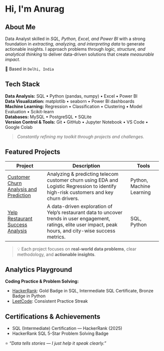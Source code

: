 # Hi, I'm Anurag

## About Me
Data Analyst skilled in *SQL, Python, Excel, and Power BI* with a strong foundation in *extracting, analyzing, and interpreting data* to generate actionable insights. I approach problems through *logic, structure, and analytical thinking* to deliver data-driven solutions that create *measurable impact*.

📍 Based in `Delhi, India` 


## Tech Stack
**Data Analysis:** SQL • Python (pandas, numpy) • Excel • Power BI </br>
**Data Visualization:** matplotlib • seaborn • Power BI dashboards </br>
**Machine Learning:** Regression • Classification • Clustering • Model Evaluation • Scikit-learn </br>
**Databases:** MySQL • PostgreSQL • SQLite </br>
**Version Control & Tools:** Git • GitHub • Jupyter Notebook • VS Code • Google Colab

> _Constantly refining my toolkit through projects and challenges._


## Featured Projects
| Project | Description | Tools |
|----------|--------------|-------|
| [Customer Churn Analysis and Prediction](https://github.com/anuragchauhan21/customer-churn-analysis) | Analyzing & predicting telecom customer churn using EDA and Logistic Regression to identify high-risk customers and key churn drivers. | Python, Machine Learning |
| [Yelp Restaurant Success Analysis](https://github.com/anuragchauhan21/yelp-restaurant-success-analysis) | A data-driven exploration of Yelp’s restaurant data to uncover trends in user engagement, ratings, elite user impact, peak hours, and city-wise success metrics. | SQL, Python |

> 💡 Each project focuses on **real-world data problems**, clear methodology, and **actionable insights**.


## Analytics Playground
**Coding Practice & Problem Solving:**
-  [HackerRank](https://www.hackerrank.com/profile/theanuragchauhan): Gold Badge in SQL, Intermediate SQL Certificate, Bronze Badge in Python
-  [LeetCode](https://leetcode.com/u/theanuragchauhan/): Consistent Practice Streak


## Certifications & Achievements
- SQL (Intermediate) Certification — HackerRank (2025)
- HackerRank SQL 5-Star Problem Solving Badge


⭐ _“Data tells stories — I just help it speak clearly.”_
